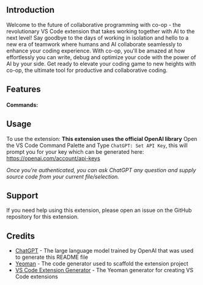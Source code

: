 ## Introduction

Welcome to the future of collaborative programming with co-op - the revolutionary VS Code extension that takes working together with AI to the next level! Say goodbye to the days of working in isolation and hello to a new era of teamwork where humans and AI collaborate seamlessly to enhance your coding experience. With co-op, you'll be amazed at how effortlessly you can write, debug and optimize your code with the power of AI by your side. Get ready to elevate your coding game to new heights with co-op, the ultimate tool for productive and collaborative coding.

## Features

#### Commands:

## Usage

To use the extension:
**This extension uses the official OpenAI library**
Open the VS Code Command Palette and Type `ChatGPT: Set API Key`, this will prompt you for your key which can be generated here: https://openai.com/account/api-keys

_Once you're authenticated, you can ask ChatGPT any question and supply source code from your current file/selection._

## Support

If you need help using this extension, please open an issue on the GitHub repository for this extension.

## Credits

- [ChatGPT](https://chat.openai.com/chat) - The large language model trained by OpenAI that was used to generate this README file
- [Yeoman](https://yeoman.io/) - The code generator used to scaffold the extension project
- [VS Code Extension Generator](https://github.com/Microsoft/vscode-generator-code) - The Yeoman generator for creating VS Code extensions
